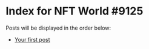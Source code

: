 # Index for NFT World #9125
Posts will be displayed in the order below:

- [Your first post](./001-first.md)

